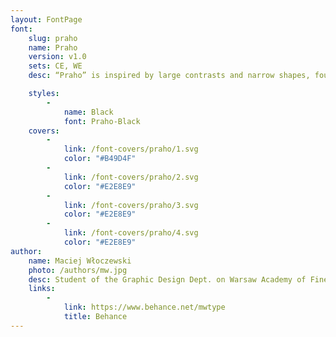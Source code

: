 ```yaml
---
layout: FontPage
font:
    slug: praho
    name: Praho
    version: v1.0
    sets: CE, WE
    desc: “Praho” is inspired by large contrasts and narrow shapes, found in fonts used in Warsaw before 1989, specifically on older street and shop signage. The result is an original modern typeface with a strong local vibe.

    styles:
        -
            name: Black
            font: Praho-Black
    covers:
        -
            link: /font-covers/praho/1.svg
            color: "#B49D4F"
        -
            link: /font-covers/praho/2.svg
            color: "#E2E8E9"
        -
            link: /font-covers/praho/3.svg
            color: "#E2E8E9"
        -
            link: /font-covers/praho/4.svg
            color: "#E2E8E9"
author:
    name: Maciej Włoczewski
    photo: /authors/mw.jpg
    desc: Student of the Graphic Design Dept. on Warsaw Academy of Fine Arts. Type designer and a photographer.
    links:
        -
            link: https://www.behance.net/mwtype
            title: Behance
---
```

